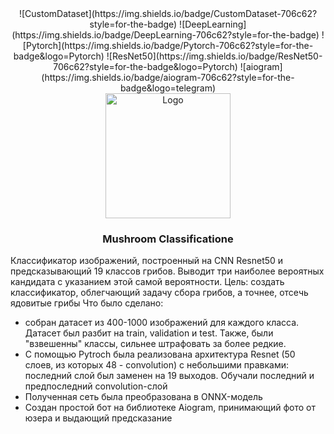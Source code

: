 <div align="center">
![CustomDataset](https://img.shields.io/badge/CustomDataset-706c62?style=for-the-badge)
![DeepLearning](https://img.shields.io/badge/DeepLearning-706c62?style=for-the-badge)
![Pytorch](https://img.shields.io/badge/Pytorch-706c62?style=for-the-badge&logo=Pytorch)
![ResNet50](https://img.shields.io/badge/ResNet50-706c62?style=for-the-badge&logo=Pytorch)
![aiogram](https://img.shields.io/badge/aiogram-706c62?style=for-the-badge&logo=telegram)
<br />
  <a>
    <img src="https://media.tenor.com/DcZBJVr8xKQAAAAC/mushroom-dance.gif" alt="Logo" width="200" height="200">
  </a>

  <h3 align="center">Mushroom Classificatione</h3>
</div>

Классификатор изображений, построенный на CNN Resnet50 и предсказывающий 19 классов грибов. Выводит три наиболее вероятных кандидата с указанием этой самой вероятности.
Цель: создать классификатор, облегчающий задачу сбора грибов, а точнее, отсечь ядовитые грибы
Что было сделано:
* собран датасет из 400-1000 изображений для каждого класса. Датасет был разбит на train, validation и test. Также, были "взвешенны" классы, сильнее штрафовать за более редкие.
* С помощью Pytroch была реализована архитектура Resnet (50 слоев, из которых 48 - convolution) с небольшими правками: последний слой был заменен на 19 выходов. 
  Обучали последний и предпоследний convolution-слой
* Полученная сеть была преобразована в ONNX-модель
* Создан простой бот на библиотеке Aiogram, принимающий фото от юзера и выдающий предсказание



